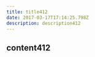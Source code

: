 ```yaml
---
title: title412
date: 2017-03-17T17:14:25.798Z
description: description412
---
```


## content412
  
